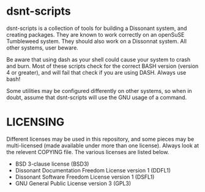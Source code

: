 # dsnt-scripts

dsnt-scripts is a collection of tools for building a Dissonant system, and creating packages. They are known to work correctly on an openSuSE Tumbleweed system. They should also work on a Dissonnat system. All other systems, user beware.

Be aware that using dash as your shell could cause your system to crash and burn. Most of these scripts check for the correct BASH version (version 4 or greater), and will fail that check if you are using DASH.
Always use bash!

Some utilities may be configured differently on other systems, so when in doubt, assume that dsnt-scripts will use the GNU
usage of a command.

LICENSING
==========
Different licenses may be used in this repository, and some pieces may be multi-licensed (made available under more than one license). Always look at the relevent COPYING file. The various licenses are listed below.

- BSD 3-clause license (BSD3)
- Dissonant Documentation Freedom License version 1 (DDFL1)
- Dissonant Software Freedom License version 1 (DSFL1)
- GNU General Public License version 3 (GPL3)